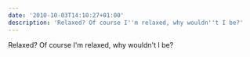 ```yaml
---
date: '2010-10-03T14:10:27+01:00'
description: 'Relaxed? Of course I''m relaxed, why wouldn''t I be?'
---
```

Relaxed? Of course I'm relaxed, why wouldn't I be?
